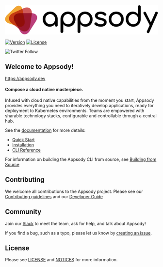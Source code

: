 [![](https://raw.githubusercontent.com/appsody/website/master/src/images/appsody_full_logo.svg?sanitize=true)](https://appsody.dev)

[![Version](https://img.shields.io/github/v/release/appsody/appsody?style=for-the-badge)](https://github.com/appsody/appsody/releases/latest)
[![License](https://img.shields.io/github/license/appsody/appsody?style=for-the-badge)](https://www.apache.org/licenses/LICENSE-2.0)

![Twitter Follow](https://img.shields.io/twitter/follow/appsodydev?style=social)

## Welcome to Appsody!
<https://appsody.dev>

#### Compose a cloud native masterpiece.

Infused with cloud native capabilities from the moment you start, Appsody provides everything you need to iteratively develop applications, ready for deployment to Kubernetes environments. Teams are empowered with sharable technology stacks, configurable and controllable through a central hub.

See the [documentation](https://appsody.dev/docs) for more details:
* [Quick Start](https://appsody.dev/docs/getting-started/quick-start)
* [Installation](https://appsody.dev/docs/getting-started/installation)
* [CLI Reference](https://appsody.dev/docs/cli-commands)

For information on building the Appsody CLI from source, see [Building from Source](build.md)

## Contributing

We welcome all contributions to the Appsody project. Please see our [Contributing guidelines](https://github.com/appsody/website/blob/master/CONTRIBUTING.md)
and our [Developer Guide](https://github.com/appsody/appsody/blob/master/docs/DEVELOPER-GUIDE.md)

## Community

Join our [Slack](https://appsody-slack.eu-gb.mybluemix.net/) to meet the team, ask for help, and talk about Appsody!

If you find a bug, such as a typo, please let us know by [creating an issue](https://github.com/appsody/appsody/issues/new).

## License

Please see [LICENSE](https://github.com/appsody/docs/blob/master/LICENSE) and [NOTICES](https://github.com/appsody/website/blob/master/NOTICE.md) for more information.
